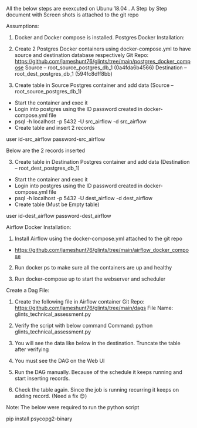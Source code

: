 
All the below steps are exexcuted on Ubunu 18.04 . A Step by Step document with Screen shots is attached to the git repo

Assumptions:
1)	Docker and Docker compose is installed.
Postgres Docker Installation:
1)	Create 2 Postgres Docker containers using docker-compose.yml to have source and destination database respectively 
Git Repo:
https://github.com/jameshunt76/glints/tree/main/postgres_docker_compose
Source – root_source_postgres_db_1 (0a4fda6b4566)
Destination – root_dest_postgres_db_1 (594fc8dff8bb)
 
2)	Create table in Source Postgres container and add data (Source – root_source_postgres_db_1)
-	Start the container and exec it
-	Login into postgres using the ID password created in docker-compose.yml file
-	psql -h localhost -p 5432 -U src_airflow -d src_airflow
-	Create table and insert 2 records
 
 
user id-src_airflow
password-src_airflow

Below are the 2 records inserted
 

3)	Create table in Destination Postgres container and add data (Destination – root_dest_postgres_db_1)

-	Start the container and exec it
-	Login into postgres using the ID password created in docker-compose.yml file
-	psql -h localhost -p 5432 -U dest_airflow -d dest_airflow
-	Create table (Must be Empty table)
 
user id-dest_airflow
password-dest_airflow

Airflow Docker Installation:
1)	Install Airflow using the docker-compose.yml attached to the git repo
-	https://github.com/jameshunt76/glints/tree/main/airflow_docker_compose

2)	Run docker ps to make sure all the containers are up and healthy
 

3)	Run docker-compose up to start the webserver and scheduler
 

Create a Dag File:

1)	Create the following file in Airflow container
Git Repo:
https://github.com/jameshunt76/glints/tree/main/dags
File Name: glints_technical_assessment.py

 
2)	Verify the script with below command
Command:
python glints_technical_assessment.py
 

3)	You will see the data like below in the destination. Truncate the table after verifying
 
4)	You must see the DAG on the Web UI
 
5)	Run the DAG manually. Because of the schedule it keeps running and start inserting records.

 
6)	Check the table again.  Since the job is running recurring it keeps on adding record. (Need a fix 😊)
 

Note: The below were required to run the python script

pip install psycopg2-binary
  
